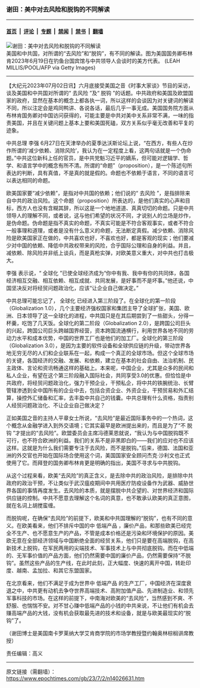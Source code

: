 ### 谢田：美中对去风险和脱钩的不同解读

---

#### [首页](../../../..?n14026631) &nbsp;|&nbsp; [评论](../../../../../epoch-comment?n14026631) &nbsp;|&nbsp; [专题](../../../../../epoch-special?n14026631) &nbsp;|&nbsp; [禁闻](../../../../../epoch-news?n14026631) &nbsp;|&nbsp; [禁书](../../../../../books?n14026631) &nbsp;|&nbsp; [翻墙](https://github.com/gfw-breaker/nogfw/blob/master/README.md?n14026631)


<div><img alt="谢田：美中对去风险和脱钩的不同解读" class="attachment-djy_600_400 size-djy_600_400 wp-post-image" src="https://i.epochtimes.com/assets/uploads/2023/07/id14026651-Blinken-in-Beijing-GettyImages-1258804500-1-600x400.jpg"/>
<div class="caption">
 美国和中共国，对所谓的“去风险”和“脱钩”，有不同的解读。图为美国国务卿布林肯2023年6月19日在钓鱼台国宾馆与中共领导人会谈时的美方代表。 (LEAH MILLIS/POOL/AFP via Getty Images)
</div></div><hr/><div class="post_content" id="artbody" itemprop="articleBody">
 <!-- article content begin -->
 <p>
  【大纪元2023年07月02日讯】六月底接受美国之音《时事大家谈》节目的采访，谈及美国和中共国对所谓的“
  <ok href="https://www.epochtimes.com/gb/tag/%E5%8E%BB%E9%A3%8E%E9%99%A9.html">
   去风险
  </ok>
  ”及“
  <ok href="https://www.epochtimes.com/gb/tag/%E8%84%B1%E9%92%A9.html">
   脱钩
  </ok>
  ”的话题。中共政府和美国及欧盟国家的政府，显然在基本的概念上都各执一词，所以这样的会谈因为对关键词的解读不同，所以注定会是鸡同鸭讲、各说各话，最后几乎一事无成。美国国务院方面从布林肯国务卿对中国访问获得的，可能主要是中共对美中关系非常不满，一味的指责美国，并且在关键问题上基本上要和美国死磕，双方关系似乎毫无改善和平复的迹象。
 </p>
 <p>
  中共总理
  <ok href="https://www.epochtimes.com/gb/tag/%E6%9D%8E%E5%BC%BA.html">
   李强
  </ok>
  6月27日在天津举办的夏季达沃斯论坛上说，“在西方，有些人在炒作所谓的‘减少依赖、消除风险’，我认为在一定程度上看，这两句话就是一个伪命题。”中共这位新科上任的官员，是中共党魁习近平的嫡系，但可能对逻辑学、哲学、和语言学中的概念有所不清。所谓的“命题”（proposition），是一个陈述句所表达的判断，具有真值，不是真的就是假的。命题也不依赖于语言，不同的语言可以表达相同的命题。
 </p>
 <p>
  欧美国家要“减少依赖”，是指对中共国的依赖；他们说的“
  <ok href="https://www.epochtimes.com/gb/tag/%E5%8E%BB%E9%A3%8E%E9%99%A9.html">
   去风险
  </ok>
  ”，是指排除来自中共的政治风险。这个命题（proposition）所表达的，是他们真实的心声和目标，西方人也没有含糊其辞，所以这是一个地地道道、真真切切的命题。只是中共领导人的理解不同，或者说，这与他们希望的状况不同，才说别人的立场是炒作，是伪命题。伪命题是指不真实的命题，不真实可能是不符合客观事实，或者不符合一般事理和道理，或者是没有什么意义的命题，无法断定真假。减少依赖、消除风险是欧美国家正在做的，中共喜欢也好，不喜欢也好，都是客观的现实；他们要减少对中国的依赖、降低中共政权带来的风险，合乎国际公理和自身的利益。并且，减依赖、除风险并非纸上谈兵，而是真枪实弹，对欧美意义重大，对中共也打击极大。
 </p>
 <p>
  <ok href="https://www.epochtimes.com/gb/tag/%E6%9D%8E%E5%BC%BA.html">
   李强
  </ok>
  表示说，“
  <ok href="https://www.epochtimes.com/gb/tag/%E5%85%A8%E7%90%83%E5%8C%96.html">
   全球化
  </ok>
  ”已使全球经济成为“你中有我、我中有你的共同体，各国经济相互交融、相互依赖、相互成就、共同发展，是好事而不是坏事。”他还说，中国坚决反对将经贸问题政治化，应该“让企业自己做决定。”
 </p>
 <p>
  中共总理可能忘记了，
  <ok href="https://www.epochtimes.com/gb/tag/%E5%85%A8%E7%90%83%E5%8C%96.html">
   全球化
  </ok>
  已经进入第三阶段了。在全球化的第一阶段（Globalization 1.0），几个主要经济强权国家和集团主导了全球扩张，美国、欧洲、日本领导了这一全球化的进程，中共国只是在其后期尝到了一些甜头，分得一杯羹，吃饱了几天饭。全球化的第二阶段（Globalization 2.0），是跨国公司巨头的兴起，跨国公司巨头跨越国界经营，资本跨国流通横行，利用世界各地不同的劳动力水平和成本优势，中国的世界工厂也是他们的加工厂。全球化的第三阶段（Globalization 3.0），是因为主要的软件设备和全球供应链的升级，带动世界各地无穷无尽的人们和企业联系在一起，构成一个真正的全球市场。但这个全球市场的关键，各国经济的交融、发展、和依赖，建立在基本的社会自由、法治机制、民主政体、言论和资讯畅通这样的基础上。本来呢，中国企业，尤其是众多的民间和私人企业，有望在这个第三阶段融入国际社会，共同享受3.0的优惠。但恰恰是中共政府，将经贸问题政治化，强力干预企业，干预私企，将中共的铁腕统治、长臂管辖渗透到全中国所有的企业中去，包括合资企业、外资企业，干预贸易和外汇结算，操控外汇储备和汇率，去丰盈中共自己的钱囊。中共总理有什么资格，指责别人经贸问题政治化、不让企业自己做决定？
 </p>
 <p>
  正如美国之音的主持人平章女士所说，“去风险”是最近国际事务中的一个热词，这个概念从金融学进入到外交语境；它其实最早是欧洲提出来的，而且是为了“不
  <ok href="https://www.epochtimes.com/gb/tag/%E8%84%B1%E9%92%A9.html">
   脱钩
  </ok>
  ”才提出的“去风险”。欧盟委员会主席冯德莱恩就说，“我认为与中国脱钩既不可行，也不符合欧洲的利益。我们的关系不是非黑即白的——我们的应对也不应该这样。这就是为什么我们需要专注于去风险，而不是脱钩。”后来，德国、法国和亚洲的外交官也开始在国际场合使用这个词，美国国家安全顾问杰克·沙利文也正式使用了它。而拜登的国务卿布林肯更是明确的指出，美国不寻求与中共脱钩。
 </p>
 <p>
  从这个过程来看，欧美“去风险”的真正含义，是去除中共的政治风险，是排除中共政府的政治干预，不让类似于武汉瘟疫期间中共用医疗防疫设备作为武器、威胁世界各国的事情再度发生。去风险的本质，就是摆脱中共企望的、对世界经济和国际供应链的控制。中共不愿意去理解这个名词的真意，也不敢承认欧美的真正意图，就在名词上胡搅蛮缠。
 </p>
 <p>
  而脱钩呢，在确保“去风险”的前提下，欧美和中共国理解的“脱钩”，也有不同的意义。在欧美看来，他们不排斥中国的中
  <ok href="https://www.epochtimes.com/gb/tag/%E4%BD%8E%E7%AB%AF%E4%BA%A7%E5%93%81.html">
   低端产品
  </ok>
  ，廉价产品，和那些欧美已经完全不生产、也不愿意生产的产品，不管是成本价格还是污染和环境保护的原因。美欧无意在全部经济领域与中国断绝全面的经贸关系，他们只是要在高端脱钩，在高新技术上脱钩，在军民两用的尖端技术、军事技术上与中共彻底脱钩。而在中低端的、无军事价值的产品方面，他们仍然需要中国的廉价产品，仍然需要保持“不脱钩”。虽然这些产品的生产线，在此时此刻，正大幅度、快速的离开中国，转赴印度、越南、孟加拉、和其它东盟国家。
 </p>
 <p>
  在北京看来，他们不满足于成为世界中
  <ok href="https://www.epochtimes.com/gb/tag/%E4%BD%8E%E7%AB%AF%E4%BA%A7%E5%93%81.html">
   低端产品
  </ok>
  的生产工厂，中国经济在深度衰退之中，中共更有动机去争夺世界高端技术、高附加值产品、先进制造业、和领先军事科技的市场。在这样的前提下，中南海对欧美的“去风险”，当然感到不爽、不舒服、也惴惴不安。对不甘心赚中低端产品的小钱的中共来说，不让他们有机会去赚高端产品的大钱，没有机会获取最先进的技术和设备，就是与欧美最现实的“脱钩”了。
 </p>
 <p>
  （谢田博士是美国南卡罗莱纳大学艾肯商学院的市场学教授暨约翰奥林棕榈讲席教授）
 </p>
 <p>
  责任编辑：高义
 </p>
 <!-- article content end -->
 <div id="below_article_ad">
 </div>
</div>


---

原文链接（需翻墙）：https://www.epochtimes.com/gb/23/7/2/n14026631.htm